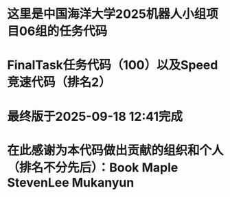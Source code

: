 # 这里是中国海洋大学2025机器人小组项目06组的任务代码
# FinalTask任务代码（100）以及Speed竞速代码（排名2）
# 最终版于2025-09-18 12:41完成
# 在此感谢为本代码做出贡献的组织和个人（排名不分先后）：Book Maple StevenLee Mukanyun

